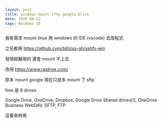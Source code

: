 ```yaml
---
layout: post
title: windows mount sftp google drive
date: 2020-09-12
tags: Windows 10
---
```


我有需求 mount linux 用 windows 的 IDE (vscode) 去改程式

之前都用 https://github.com/billziss-gh/sshfs-win

發現超難用的 還會 mount 不上去

改用 https://www.raidrive.com/ 

原本 mount google 現在只是多 mount 了 sftp

free 是 8 drives

Google Drive, OneDrive, Dropbox, 
Google Drive Shared drives[!], OneDrive Business
WebDAV, SFTP, FTP

這看來夠用
